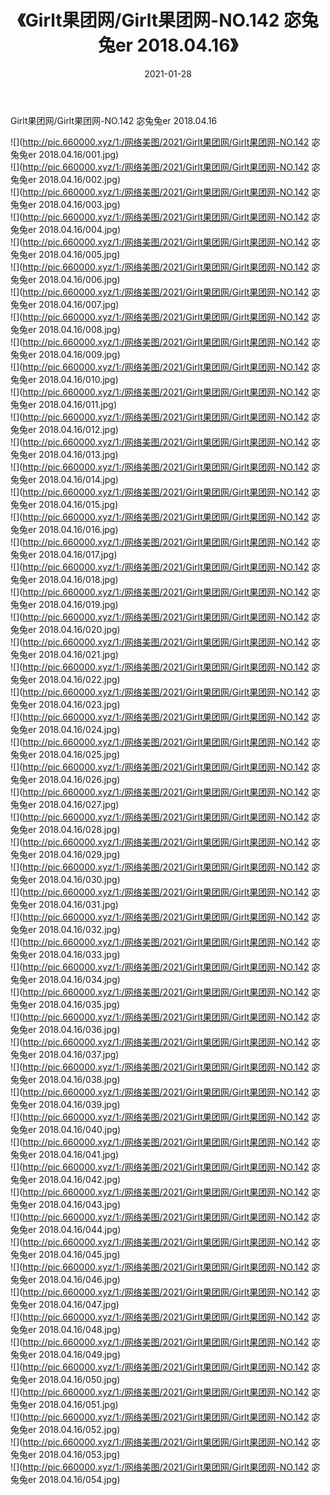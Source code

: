 ﻿---
layout: post
title:  《Girlt果团网/Girlt果团网-NO.142 宓兔兔er 2018.04.16》
date:   2021-01-28
img: http://pic.660000.xyz/1:/网络美图/2021/Girlt果团网/Girlt果团网-NO.142 宓兔兔er 2018.04.16/000.jpg
categories: [美女, 清纯, 唯美]
---

Girlt果团网/Girlt果团网-NO.142 宓兔兔er 2018.04.16

 ![](http://pic.660000.xyz/1:/网络美图/2021/Girlt果团网/Girlt果团网-NO.142 宓兔兔er 2018.04.16/001.jpg) <br>![](http://pic.660000.xyz/1:/网络美图/2021/Girlt果团网/Girlt果团网-NO.142 宓兔兔er 2018.04.16/002.jpg) <br>![](http://pic.660000.xyz/1:/网络美图/2021/Girlt果团网/Girlt果团网-NO.142 宓兔兔er 2018.04.16/003.jpg) <br>![](http://pic.660000.xyz/1:/网络美图/2021/Girlt果团网/Girlt果团网-NO.142 宓兔兔er 2018.04.16/004.jpg) <br>![](http://pic.660000.xyz/1:/网络美图/2021/Girlt果团网/Girlt果团网-NO.142 宓兔兔er 2018.04.16/005.jpg) <br>![](http://pic.660000.xyz/1:/网络美图/2021/Girlt果团网/Girlt果团网-NO.142 宓兔兔er 2018.04.16/006.jpg) <br>![](http://pic.660000.xyz/1:/网络美图/2021/Girlt果团网/Girlt果团网-NO.142 宓兔兔er 2018.04.16/007.jpg) <br>![](http://pic.660000.xyz/1:/网络美图/2021/Girlt果团网/Girlt果团网-NO.142 宓兔兔er 2018.04.16/008.jpg) <br>![](http://pic.660000.xyz/1:/网络美图/2021/Girlt果团网/Girlt果团网-NO.142 宓兔兔er 2018.04.16/009.jpg) <br>![](http://pic.660000.xyz/1:/网络美图/2021/Girlt果团网/Girlt果团网-NO.142 宓兔兔er 2018.04.16/010.jpg) <br>![](http://pic.660000.xyz/1:/网络美图/2021/Girlt果团网/Girlt果团网-NO.142 宓兔兔er 2018.04.16/011.jpg) <br>![](http://pic.660000.xyz/1:/网络美图/2021/Girlt果团网/Girlt果团网-NO.142 宓兔兔er 2018.04.16/012.jpg) <br>![](http://pic.660000.xyz/1:/网络美图/2021/Girlt果团网/Girlt果团网-NO.142 宓兔兔er 2018.04.16/013.jpg) <br>![](http://pic.660000.xyz/1:/网络美图/2021/Girlt果团网/Girlt果团网-NO.142 宓兔兔er 2018.04.16/014.jpg) <br>![](http://pic.660000.xyz/1:/网络美图/2021/Girlt果团网/Girlt果团网-NO.142 宓兔兔er 2018.04.16/015.jpg) <br>![](http://pic.660000.xyz/1:/网络美图/2021/Girlt果团网/Girlt果团网-NO.142 宓兔兔er 2018.04.16/016.jpg) <br>![](http://pic.660000.xyz/1:/网络美图/2021/Girlt果团网/Girlt果团网-NO.142 宓兔兔er 2018.04.16/017.jpg) <br>![](http://pic.660000.xyz/1:/网络美图/2021/Girlt果团网/Girlt果团网-NO.142 宓兔兔er 2018.04.16/018.jpg) <br>![](http://pic.660000.xyz/1:/网络美图/2021/Girlt果团网/Girlt果团网-NO.142 宓兔兔er 2018.04.16/019.jpg) <br>![](http://pic.660000.xyz/1:/网络美图/2021/Girlt果团网/Girlt果团网-NO.142 宓兔兔er 2018.04.16/020.jpg) <br>![](http://pic.660000.xyz/1:/网络美图/2021/Girlt果团网/Girlt果团网-NO.142 宓兔兔er 2018.04.16/021.jpg) <br>![](http://pic.660000.xyz/1:/网络美图/2021/Girlt果团网/Girlt果团网-NO.142 宓兔兔er 2018.04.16/022.jpg) <br>![](http://pic.660000.xyz/1:/网络美图/2021/Girlt果团网/Girlt果团网-NO.142 宓兔兔er 2018.04.16/023.jpg) <br>![](http://pic.660000.xyz/1:/网络美图/2021/Girlt果团网/Girlt果团网-NO.142 宓兔兔er 2018.04.16/024.jpg) <br>![](http://pic.660000.xyz/1:/网络美图/2021/Girlt果团网/Girlt果团网-NO.142 宓兔兔er 2018.04.16/025.jpg) <br>![](http://pic.660000.xyz/1:/网络美图/2021/Girlt果团网/Girlt果团网-NO.142 宓兔兔er 2018.04.16/026.jpg) <br>![](http://pic.660000.xyz/1:/网络美图/2021/Girlt果团网/Girlt果团网-NO.142 宓兔兔er 2018.04.16/027.jpg) <br>![](http://pic.660000.xyz/1:/网络美图/2021/Girlt果团网/Girlt果团网-NO.142 宓兔兔er 2018.04.16/028.jpg) <br>![](http://pic.660000.xyz/1:/网络美图/2021/Girlt果团网/Girlt果团网-NO.142 宓兔兔er 2018.04.16/029.jpg) <br>![](http://pic.660000.xyz/1:/网络美图/2021/Girlt果团网/Girlt果团网-NO.142 宓兔兔er 2018.04.16/030.jpg) <br>![](http://pic.660000.xyz/1:/网络美图/2021/Girlt果团网/Girlt果团网-NO.142 宓兔兔er 2018.04.16/031.jpg) <br>![](http://pic.660000.xyz/1:/网络美图/2021/Girlt果团网/Girlt果团网-NO.142 宓兔兔er 2018.04.16/032.jpg) <br>![](http://pic.660000.xyz/1:/网络美图/2021/Girlt果团网/Girlt果团网-NO.142 宓兔兔er 2018.04.16/033.jpg) <br>![](http://pic.660000.xyz/1:/网络美图/2021/Girlt果团网/Girlt果团网-NO.142 宓兔兔er 2018.04.16/034.jpg) <br>![](http://pic.660000.xyz/1:/网络美图/2021/Girlt果团网/Girlt果团网-NO.142 宓兔兔er 2018.04.16/035.jpg) <br>![](http://pic.660000.xyz/1:/网络美图/2021/Girlt果团网/Girlt果团网-NO.142 宓兔兔er 2018.04.16/036.jpg) <br>![](http://pic.660000.xyz/1:/网络美图/2021/Girlt果团网/Girlt果团网-NO.142 宓兔兔er 2018.04.16/037.jpg) <br>![](http://pic.660000.xyz/1:/网络美图/2021/Girlt果团网/Girlt果团网-NO.142 宓兔兔er 2018.04.16/038.jpg) <br>![](http://pic.660000.xyz/1:/网络美图/2021/Girlt果团网/Girlt果团网-NO.142 宓兔兔er 2018.04.16/039.jpg) <br>![](http://pic.660000.xyz/1:/网络美图/2021/Girlt果团网/Girlt果团网-NO.142 宓兔兔er 2018.04.16/040.jpg) <br>![](http://pic.660000.xyz/1:/网络美图/2021/Girlt果团网/Girlt果团网-NO.142 宓兔兔er 2018.04.16/041.jpg) <br>![](http://pic.660000.xyz/1:/网络美图/2021/Girlt果团网/Girlt果团网-NO.142 宓兔兔er 2018.04.16/042.jpg) <br>![](http://pic.660000.xyz/1:/网络美图/2021/Girlt果团网/Girlt果团网-NO.142 宓兔兔er 2018.04.16/043.jpg) <br>![](http://pic.660000.xyz/1:/网络美图/2021/Girlt果团网/Girlt果团网-NO.142 宓兔兔er 2018.04.16/044.jpg) <br>![](http://pic.660000.xyz/1:/网络美图/2021/Girlt果团网/Girlt果团网-NO.142 宓兔兔er 2018.04.16/045.jpg) <br>![](http://pic.660000.xyz/1:/网络美图/2021/Girlt果团网/Girlt果团网-NO.142 宓兔兔er 2018.04.16/046.jpg) <br>![](http://pic.660000.xyz/1:/网络美图/2021/Girlt果团网/Girlt果团网-NO.142 宓兔兔er 2018.04.16/047.jpg) <br>![](http://pic.660000.xyz/1:/网络美图/2021/Girlt果团网/Girlt果团网-NO.142 宓兔兔er 2018.04.16/048.jpg) <br>![](http://pic.660000.xyz/1:/网络美图/2021/Girlt果团网/Girlt果团网-NO.142 宓兔兔er 2018.04.16/049.jpg) <br>![](http://pic.660000.xyz/1:/网络美图/2021/Girlt果团网/Girlt果团网-NO.142 宓兔兔er 2018.04.16/050.jpg) <br>![](http://pic.660000.xyz/1:/网络美图/2021/Girlt果团网/Girlt果团网-NO.142 宓兔兔er 2018.04.16/051.jpg) <br>![](http://pic.660000.xyz/1:/网络美图/2021/Girlt果团网/Girlt果团网-NO.142 宓兔兔er 2018.04.16/052.jpg) <br>![](http://pic.660000.xyz/1:/网络美图/2021/Girlt果团网/Girlt果团网-NO.142 宓兔兔er 2018.04.16/053.jpg) <br>![](http://pic.660000.xyz/1:/网络美图/2021/Girlt果团网/Girlt果团网-NO.142 宓兔兔er 2018.04.16/054.jpg) <br>